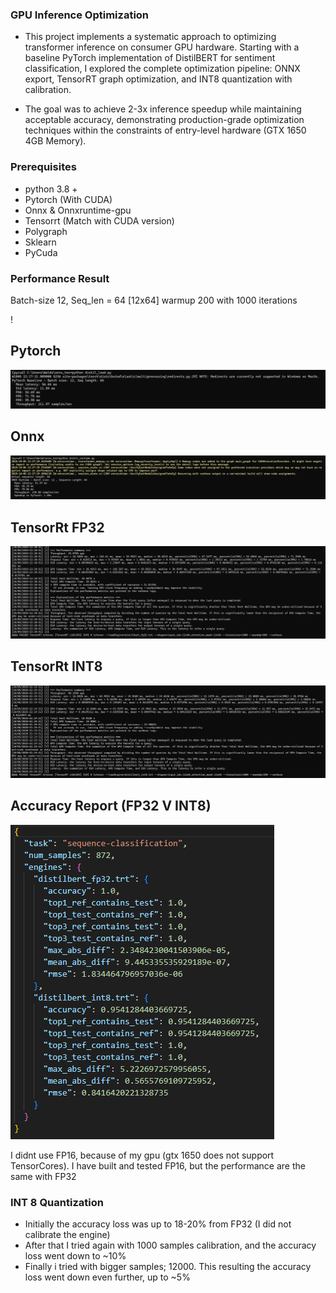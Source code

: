 ### GPU Inference Optimization

* This project implements a systematic approach to optimizing transformer inference on consumer GPU hardware. Starting with a baseline PyTorch implementation of DistilBERT for sentiment classification, I explored the complete optimization pipeline: ONNX export, TensorRT graph optimization, and INT8 quantization with calibration.

* The goal was to achieve 2-3x inference speedup while maintaining acceptable accuracy, demonstrating production-grade optimization techniques within the constraints of entry-level hardware (GTX 1650 4GB Memory).

### Prerequisites

* python 3.8 +
* Pytorch (With CUDA)
* Onnx & Onnxruntime-gpu
* Tensorrt (Match with CUDA version)
* Polygraph
* Sklearn
* PyCuda

### Performance Result

Batch-size 12, Seq_len = 64 [12x64] warmup 200 with 1000 iterations

!

## Pytorch
![alt text](https://github.com/waldo1234567/inference_optimization/blob/main/screenshots/pytorch.png)

## Onnx
![alt text](https://github.com/waldo1234567/inference_optimization/blob/main/screenshots/onnx.png)

## TensorRt FP32
![alt text](https://github.com/waldo1234567/inference_optimization/blob/main/screenshots/trt_fp32.png)

## TensorRt INT8
![alt text](https://github.com/waldo1234567/inference_optimization/blob/main/screenshots/trt_int8.png)

## Accuracy Report (FP32 V INT8)
![alt text](https://github.com/waldo1234567/inference_optimization/blob/main/screenshots/accuracy.png)

I didnt use FP16, because of my gpu (gtx 1650 does not support TensorCores). I have built and tested FP16, but the performance are the same with FP32

### INT 8 Quantization

* Initially the accuracy loss was up to 18-20% from FP32 (I did not calibrate the engine)
* After that I tried again with 1000 samples calibration, and the accuracy loss went down to ~10%
* Finally i tried with bigger samples; 12000. This resulting the accuracy loss went down even further, up to ~5%




